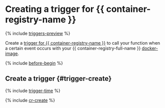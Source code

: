 # Creating a trigger for {{ container-registry-name }}

{% include [triggers-preview](../../../_includes/functions/triggers-preview-stage.md) %}

Create a [trigger for {{ container-registry-name }}](../../concepts/trigger/cr-trigger.md) to call your function when a certain event occurs with your {{ container-registry-full-name }} [docker-image](../../../container-registry/concepts/docker-image.md).

{% include [before-begin](../../../_includes/functions/os-timer-before-begin.md) %}

## Create a trigger {#trigger-create}

{% include [trigger-time](../../../_includes/functions/trigger-time.md) %}

{% include [cr-create](../../../_includes/functions/cr-create.md) %}